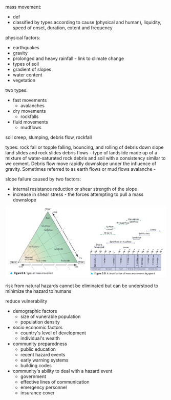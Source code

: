 mass movement:
- def
- classified by types according to cause (physical and human), liquidity, speed of onset, duration, extent and frequency

physical factors:
- earthquakes
- gravity
- prolonged and heavy rainfall - link to climate change
- types of soil
- gradient of slopes
- water content
- vegetation

two types:
- fast movements
  - avalanches
- dry movements
  - rockfalls
- fluid movements
  - mudflows

soil creep, slumping, debris flow, rockfall

types:
rock fall or topple
falling, bouncing, and rolling of debris down slope
land slides and rock slides
debris flows - type of landslide made up of a mixture of water-saturated rock debris and soil with a consistency similar to we cement. Debris flow move rapidly downslope under the influence of gravity. Sometimes referred to as earth flows or mud flows
avalanche -

slope failure caused by two factors:
- internal resistance reduction or shear strength of the slope
- increase in shear stress - the forces attempting to pull a mass downslope

![sliding](.src/slides.png)


risk from natural hazards cannot be eliminated but can be understood to minimize the hazard to humans

reduce vulnerability
- demographic factors
  - size of vunerable population
  - population density
- socio economic factors
  - country's level of development
  - individual's wealth
- community preparedness
  - public education
  - recent hazard events
  - early warning systems
  - building codes
- community's ability to deal with a hazard event
  - government
  - effective lines of communication
  - emergency personnel
  - insurance cover
  
